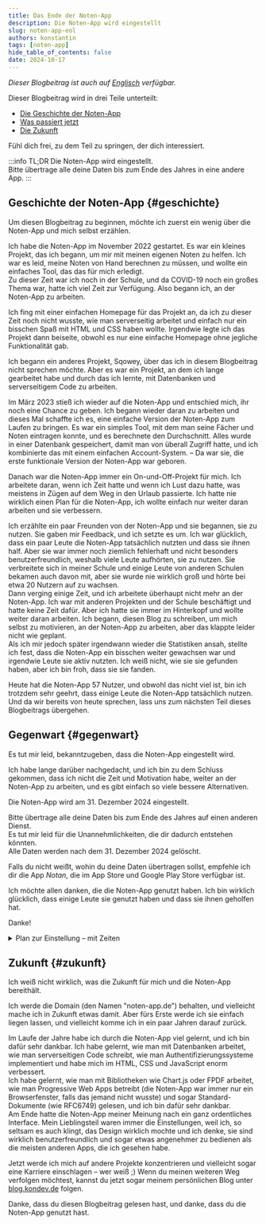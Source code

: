 ```yaml
---
title: Das Ende der Noten-App
description: Die Noten-App wird eingestellt
slug: noten-app-eol
authors: konstantin
tags: [noten-app]
hide_table_of_contents: false
date: 2024-10-17
---
```


_Dieser Blogbeitrag ist auch auf [Englisch](../../noten-app-eol/) verfügbar._

<!-- The link has to be so weird because of some odd behaviour with i18n -->

Dieser Blogbeitrag wird in drei Teile unterteilt:

-   [Die Geschichte der Noten-App](#geschichte)
-   [Was passiert jetzt](#gegenwart)
-   [Die Zukunft](#zukunft)

Fühl dich frei, zu dem Teil zu springen, der dich interessiert.

:::info TL;DR
Die Noten-App wird eingestellt.  
Bitte übertrage alle deine Daten bis zum Ende des Jahres in eine andere App.
:::

## Geschichte der Noten-App {#geschichte}

Um diesen Blogbeitrag zu beginnen, möchte ich zuerst ein wenig über die Noten-App und mich selbst erzählen.

Ich habe die Noten-App im November 2022 gestartet. Es war ein kleines Projekt, das ich begann, um mir mit meinen eigenen Noten zu helfen. Ich war es leid, meine Noten von Hand berechnen zu müssen, und wollte ein einfaches Tool, das das für mich erledigt.  
Zu dieser Zeit war ich noch in der Schule, und da COVID-19 noch ein großes Thema war, hatte ich viel Zeit zur Verfügung. Also begann ich, an der Noten-App zu arbeiten.

Ich fing mit einer einfachen Homepage für das Projekt an, da ich zu dieser Zeit noch nicht wusste, wie man serverseitig arbeitet und einfach nur ein bisschen Spaß mit HTML und CSS haben wollte. Irgendwie legte ich das Projekt dann beiseite, obwohl es nur eine einfache Homepage ohne jegliche Funktionalität gab.

Ich begann ein anderes Projekt, Sqowey, über das ich in diesem Blogbeitrag nicht sprechen möchte. Aber es war ein Projekt, an dem ich lange gearbeitet habe und durch das ich lernte, mit Datenbanken und serverseitigem Code zu arbeiten.

Im März 2023 stieß ich wieder auf die Noten-App und entschied mich, ihr noch eine Chance zu geben. Ich begann wieder daran zu arbeiten und dieses Mal schaffte ich es, eine einfache Version der Noten-App zum Laufen zu bringen. Es war ein simples Tool, mit dem man seine Fächer und Noten eintragen konnte, und es berechnete den Durchschnitt. Alles wurde in einer Datenbank gespeichert, damit man von überall Zugriff hatte, und ich kombinierte das mit einem einfachen Account-System. – Da war sie, die erste funktionale Version der Noten-App war geboren.

Danach war die Noten-App immer ein On-und-Off-Projekt für mich. Ich arbeitete daran, wenn ich Zeit hatte und wenn ich Lust dazu hatte, was meistens in Zügen auf dem Weg in den Urlaub passierte. Ich hatte nie wirklich einen Plan für die Noten-App, ich wollte einfach nur weiter daran arbeiten und sie verbessern.

Ich erzählte ein paar Freunden von der Noten-App und sie begannen, sie zu nutzen. Sie gaben mir Feedback, und ich setzte es um. Ich war glücklich, dass ein paar Leute die Noten-App tatsächlich nutzten und dass sie ihnen half. Aber sie war immer noch ziemlich fehlerhaft und nicht besonders benutzerfreundlich, weshalb viele Leute aufhörten, sie zu nutzen. Sie verbreitete sich in meiner Schule und einige Leute von anderen Schulen bekamen auch davon mit, aber sie wurde nie wirklich groß und hörte bei etwa 20 Nutzern auf zu wachsen.  
Dann verging einige Zeit, und ich arbeitete überhaupt nicht mehr an der Noten-App. Ich war mit anderen Projekten und der Schule beschäftigt und hatte keine Zeit dafür. Aber ich hatte sie immer im Hinterkopf und wollte weiter daran arbeiten. Ich begann, diesen Blog zu schreiben, um mich selbst zu motivieren, an der Noten-App zu arbeiten, aber das klappte leider nicht wie geplant.  
Als ich mir jedoch später irgendwann wieder die Statistiken ansah, stellte ich fest, dass die Noten-App ein bisschen weiter gewachsen war und irgendwie Leute sie aktiv nutzten. Ich weiß nicht, wie sie sie gefunden haben, aber ich bin froh, dass sie sie fanden.

Heute hat die Noten-App 57 Nutzer, und obwohl das nicht viel ist, bin ich trotzdem sehr geehrt, dass einige Leute die Noten-App tatsächlich nutzen.  
Und da wir bereits von heute sprechen, lass uns zum nächsten Teil dieses Blogbeitrags übergehen.

## Gegenwart {#gegenwart}

Es tut mir leid, bekanntzugeben, dass die Noten-App eingestellt wird.

Ich habe lange darüber nachgedacht, und ich bin zu dem Schluss gekommen, dass ich nicht die Zeit und Motivation habe, weiter an der Noten-App zu arbeiten, und es gibt einfach so viele bessere Alternativen.

Die Noten-App wird am 31. Dezember 2024 eingestellt.

Bitte übertrage alle deine Daten bis zum Ende des Jahres auf einen anderen Dienst.  
Es tut mir leid für die Unannehmlichkeiten, die dir dadurch entstehen könnten.  
Alle Daten werden nach dem 31. Dezember 2024 gelöscht.

Falls du nicht weißt, wohin du deine Daten übertragen sollst, empfehle ich dir die App _Notan_, die im App Store und Google Play Store verfügbar ist.

Ich möchte allen danken, die die Noten-App genutzt haben. Ich bin wirklich glücklich, dass einige Leute sie genutzt haben und dass sie ihnen geholfen hat.

Danke!

<details>
<summary>Plan zur Einstellung – mit Zeiten</summary>

1.  **17. Oktober 2024** (Heute)  
    Ankündigung der Einstellung der Noten-App.  
    Die [GitHub-Repositories](https://github.com/noten-app) werden mit einem Hinweis auf diesen Blogbeitrag archiviert.

2.  **Vor dem 31. Dezember 2024**  
    Ich werde die Statusseite, die API (Programmier-Schnittstelle), die Account-Migrationstools und das Entwickler-Portal der Noten-App abschalten.  
    Auch das Beta-Programm und die Analytik (wurde nur für Beta-Tester genutzt) werden deaktiviert.  
    Da diese ohnehin kaum genutzt wurden, werde ich sie einfach ausschalten und die Daten löschen.

3.  **31. Dezember 2024**  
    Die Noten-App und das Login-System werden abgeschaltet, das Einloggen wird deaktiviert.

4.  **Nach dem 31. Dezember 2024**  
    Ich werde nicht sofort alle Daten löschen, sondern sie noch eine Weile aufbewahren, falls jemand seine Daten noch nicht übertragen hat.  
    Die Daten werden spätestens am 31. März 2025 gelöscht.

5.  **Nach dem 31. März 2025**  
    Der Assets-Server (der Bilder und statischen Code für die App enthält) wird abgeschaltet.  
    Was bestehen bleibt, sind der Blog (dieser Blog) und die Dokumentation. Beides wird nicht weiter genutzt, aber da es nur statische Dateien sind, besteht kein Risiko, sie ohne Wartung online zu lassen.

</details>

## Zukunft {#zukunft}

Ich weiß nicht wirklich, was die Zukunft für mich und die Noten-App bereithält.

Ich werde die Domain (den Namen "noten-app.de") behalten, und vielleicht mache ich in Zukunft etwas damit. Aber fürs Erste werde ich sie einfach liegen lassen, und vielleicht komme ich in ein paar Jahren darauf zurück.

Im Laufe der Jahre habe ich durch die Noten-App viel gelernt, und ich bin dafür sehr dankbar. Ich habe gelernt, wie man mit Datenbanken arbeitet, wie man serverseitigen Code schreibt, wie man Authentifizierungssysteme implementiert und habe mich im HTML, CSS und JavaScript enorm verbessert.  
Ich habe gelernt, wie man mit Bibliotheken wie Chart.js oder FPDF arbeitet, wie man Progressive Web Apps betreibt (die Noten-App war immer nur ein Browserfenster, falls das jemand nicht wusste) und sogar Standard-Dokumente (wie RFC6749) gelesen, und ich bin dafür sehr dankbar.  
Am Ende hatte die Noten-App meiner Meinung nach ein ganz ordentliches Interface. Mein Lieblingsteil waren immer die Einstellungen, weil ich, so seltsam es auch klingt, das Design wirklich mochte und ich denke, sie sind wirklich benutzerfreundlich und sogar etwas angenehmer zu bedienen als die meisten anderen Apps, die ich gesehen habe.

Jetzt werde ich mich auf andere Projekte konzentrieren und vielleicht sogar eine Karriere einschlagen – wer weiß ;) Wenn du meinen weiteren Weg verfolgen möchtest, kannst du jetzt sogar meinem persönlichen Blog unter [blog.kondev.de](https://blog.kondev.de) folgen.

Danke, dass du diesen Blogbeitrag gelesen hast, und danke, dass du die Noten-App genutzt hast.
